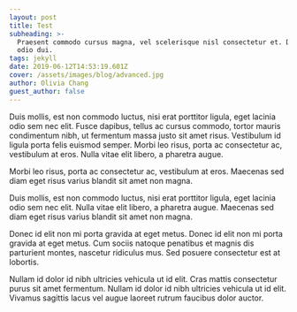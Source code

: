 ```yaml
---
layout: post
title: Test
subheading: >-
  Praesent commodo cursus magna, vel scelerisque nisl consectetur et. Donec sed
  odio dui.
tags: jekyll
date: 2019-06-12T14:53:19.601Z
cover: /assets/images/blog/advanced.jpg
author: Olivia Chang
guest_author: false
---
```

Duis mollis, est non commodo luctus, nisi erat porttitor ligula, eget lacinia odio sem nec elit. Fusce dapibus, tellus ac cursus commodo, tortor mauris condimentum nibh, ut fermentum massa justo sit amet risus. Vestibulum id ligula porta felis euismod semper. Morbi leo risus, porta ac consectetur ac, vestibulum at eros. Nulla vitae elit libero, a pharetra augue.Morbi leo risus, porta ac consectetur ac, vestibulum at eros. Maecenas sed diam eget risus varius blandit sit amet non magna.

Duis mollis, est non commodo luctus, nisi erat porttitor ligula, eget lacinia odio sem nec elit. Nulla vitae elit libero, a pharetra augue. Maecenas sed diam eget risus varius blandit sit amet non magna.Donec id elit non mi porta gravida at eget metus. Donec id elit non mi porta gravida at eget metus. Cum sociis natoque penatibus et magnis dis parturient montes, nascetur ridiculus mus. Sed posuere consectetur est at lobortis.Nullam id dolor id nibh ultricies vehicula ut id elit. Cras mattis consectetur purus sit amet fermentum. Nullam id dolor id nibh ultricies vehicula ut id elit. Vivamus sagittis lacus vel augue laoreet rutrum faucibus dolor auctor.
